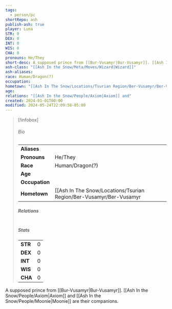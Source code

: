 ```yaml
---  
tags:  
  - person/pc  
shortRepo: ash  
publish-ash: true  
player: Luna  
STR: 0  
DEX: 0  
INT: 0  
WIS: 0  
CHA: 0  
pronouns: He/They  
short-desc: A supposed prince from [[Bur-Vusamyr|Bur-Vusamyr]]. [[Ash In the Snow/People/Axiom|Axiom]] and [[Ash In the Snow/People/Moonie|Moonie]] are their companions.  
ash-class: "[[Ash In the Snow/Meta/Moves/Wizard|Wizard]]"  
ash-aliases:   
race: Human/Dragon(?)  
occupation:   
hometown: "[[Ash In The Snow/Locations/Tsurian Region/Ber-Vusamyr/Ber-Vusamyr|Ber-Vusamyr]]"  
age:   
relations: "[[Ash In the Snow/People/Axiom|Axiom]] and"  
created: 2024-01-01T00:00  
modified: 2024-05-24T22:09:58-05:00  
---  
```

  
> [!infobox]  
> ###### Bio  
> |                |                  |  
> | -------------- | ---------------- |  
> |**Aliases**     |                 |  
> |**Pronouns**    | He/They           |  
> |**Race**        | Human/Dragon(?)            |  
> |**Age**         |             |  
> |**Occupation**  |         |  
> |**Hometown**|[[Ash In The Snow/Locations/Tsurian Region/Ber-Vusamyr/Ber-Vusamyr|Ber-Vusamyr]]|  
>   
> ##### Relations  
> |                |                           |  
> | -------------- | ------------------------- |  
>   
> ##### Stats  
> |      |      |  
> | ---- | ---- |  
> | **STR**  | 0     |  
> | **DEX**  | 0     |  
> | **INT**  | 0     |  
> | **WIS**  | 0     |  
> | **CHA**  | 0     |  
  
  
A supposed prince from [[Bur-Vusamyr|Bur-Vusamyr]]. [[Ash In the Snow/People/Axiom|Axiom]] and [[Ash In the Snow/People/Moonie|Moonie]] are their companions.  
  
  
 